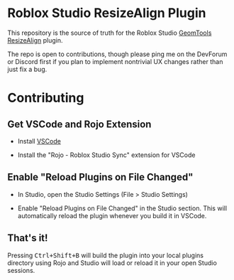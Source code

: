 # Roblox Studio ResizeAlign Plugin

This repository is the source of truth for the Roblox Studio [GeomTools ResizeAlign](https://devforum.roblox.com/t/resizealign-v13-rounded-join-dragger-mode/1815331) plugin.

The repo is open to contributions, though please ping me on the DevForum or Discord first if you plan to implement nontrivial UX changes rather than just fix a bug.

# Contributing

## Get VSCode and Rojo Extension

* Install [VSCode](https://code.visualstudio.com/)

* Install the "Rojo - Roblox Studio Sync" extension for VSCode

## Enable "Reload Plugins on File Changed"

* In Studio, open the Studio Settings (File > Studio Settings) 

* Enable "Reload Plugins on File Changed" in the Studio section. This will automatically reload the plugin whenever you build it in VSCode.

## That's it!

Pressing <kbd>Ctrl+Shift+B</kbd> will build the plugin into your local plugins directory using Rojo and Studio will load or reload it in your open Studio sessions.